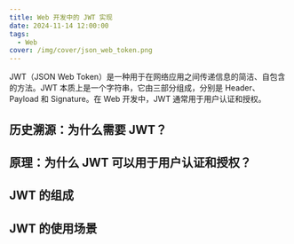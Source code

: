 ```yaml
---
title: Web 开发中的 JWT 实现
date: 2024-11-14 12:00:00
tags:
  - Web
cover: /img/cover/json_web_token.png
---
```


JWT（JSON Web Token）是一种用于在网络应用之间传递信息的简洁、自包含的方法。JWT 本质上是一个字符串，它由三部分组成，分别是 Header、Payload 和 Signature。在 Web 开发中，JWT 通常用于用户认证和授权。


## 历史溯源：为什么需要 JWT？


## 原理：为什么 JWT 可以用于用户认证和授权？

## JWT 的组成

## JWT 的使用场景



